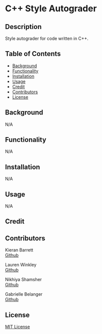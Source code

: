 # C++ Style Autograder

## Description
Style autograder for code written in C++.

## Table of Contents
  * [Background](#background) <br>
  * [Functionality](#functionality) <br>
  * [Installation](#installation) <br>
  * [Usage](#usage) <br>
  * [Credit](#credit) <br>
  * [Contributors](#contributors) <br>
  * [License](#license) <br>

## Background

N/A

## Functionality

N/A

## Installation

N/A

## Usage

N/A

## Credit

## Contributors

Kieran Barrett </br>
[Github]()

Lauren Winkley </br>
[Github](https://github.com/lwinkley1) </br>

Nikhiya Shamsher </br>
[Github](https://github.com/nikhiya)

Gabrielle Belanger </br>
[Github](https://github.com/gcbel)

## License
[MIT License](https://opensource.org/license/mit)
